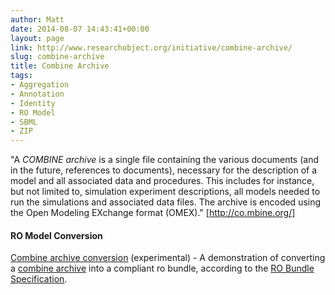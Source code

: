 ```yaml
---
author: Matt
date: 2014-08-07 14:43:41+00:00
layout: page
link: http://www.researchobject.org/initiative/combine-archive/
slug: combine-archive
title: Combine Archive
tags:
- Aggregation
- Annotation
- Identity
- RO Model
- SBML
- ZIP
---
```

"A _COMBINE archive_ is a single file containing the various documents (and in the future, references to documents), necessary for the description of a model and all associated data and procedures. This includes for instance, but not limited to, simulation experiment descriptions, all models needed to run the simulations and associated data files. The archive is encoded using the Open Modeling EXchange format (OMEX)." [http://co.mbine.org/]


#### RO Model Conversion


[Combine archive conversion](https://github.com/stain/ro-combine-archive) (experimental) - A demonstration of converting a [combine archive](http://co.mbine.org/documents/archive) into a compliant ro bundle, according to the [RO Bundle Specification](http://despina.cs.man.ac.uk/initiative/ro-bundle-zip/).

